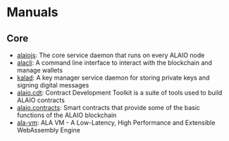 # Manuals

## Core
* [alaiojs](https://developer.alacritys.net/docs/manuals/core/alaiojs/alaiojs.md): The core service daemon that runs on every ALAIO node
* [alacli](https://developer.alacritys.net/docs/manuals/core/alacli/alacli.md): A command line interface to interact with the blockchain and manage wallets
* [kalad](https://developer.alacritys.net/docs/manuals/core/kalad/kalad.md): A key manager service daemon for storing private keys and signing digital messages
* [alaio.cdt](https://developer.alacritys.net/docs/manuals/core/alaio.cdt.md): Contract Development Toolkit is a suite of tools used to build ALAIO contracts
* [alaio.contracts](https://developer.alacritys.net/docs/manuals/core/alaio.contracts.md): Smart contracts that provide some of the basic functions of the ALAIO blockchain
* [ala-vm](https://developer.alacritys.net/docs/manuals/core/ala-vm.md): ALA VM - A Low-Latency, High Performance and Extensible WebAssembly Engine
